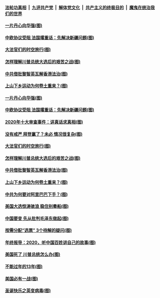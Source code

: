####  [法轮功真相](../../../../basic/blob/master/README.md?t=12290931) &nbsp;|&nbsp; [九评共产党](../../../../9ping.md/blob/master/README.md?t=12290931) &nbsp;|&nbsp; [解体党文化](../../../../jtdwh.md/blob/master/README.md?t=12290931)  &nbsp;|&nbsp; [共产主义的终极目的](../../../../gczydzjmd.md/blob/master/README.md?t=12290931) &nbsp;|&nbsp; [魔鬼在统治我们的世界](../../../../mgztzwmdsj.md/blob/master/README.md?t=12290931) 

#### [一片丹心向华强(图)](../pages/p4/957347.md?t=12290931) 

#### [中欧协议受阻 法国撂重话：先解决新疆问题(图)](../pages/p4/957343.md?t=12290931) 

#### [大法官们的时空旅行(图)](../pages/p4/957282.md?t=12290931) 

#### [怎样理解川普总统大选后的艰苦之战(图)](../pages/p4/957257.md?t=12290931) 

#### [中共借批黎智英瓦解香港法治(图)](../pages/p4/957253.md?t=12290931) 

#### [上山下乡运动为何卷土重来？(图)](../pages/p4/957236.md?t=12290931) 

#### [一片丹心向华强(图)](../pages/p4/957347.md?t=12290931) 

#### [中欧协议受阻 法国撂重话：先解决新疆问题(图)](../pages/p4/957343.md?t=12290931) 

#### [2020年十大审查事件：讲真话求真相(图)](../pages/p4/957348.md?t=12290931) 


#### [没有戒严 拜登赢了？未必 情况很复杂(图)](../pages/p4/956528.md?t=12290931) 

#### [大法官们的时空旅行(图)](../pages/p4/957282.md?t=12290931) 

#### [怎样理解川普总统大选后的艰苦之战(图)](../pages/p4/957257.md?t=12290931) 

#### [中共借批黎智英瓦解香港法治(图)](../pages/p4/957253.md?t=12290931) 

#### [上山下乡运动为何卷土重来？(图)](../pages/p4/957236.md?t=12290931) 

#### [中共为何要对阿里巴巴下手？(图)](../pages/p4/957234.md?t=12290931) 

#### [美国大选惊涛骇浪 稳住别晕船(图)](../pages/p4/957233.md?t=12290931) 

#### [中国要变 先从批判毛泽东做起(图)](../pages/p4/957232.md?t=12290931) 

#### [按需分配“选票” 3个待解的疑问(图)](../pages/p4/957193.md?t=12290931) 


#### [年终报导：2020，听中国百姓讲自己的故事(图)](../pages/p4/957144.md?t=12290931) 

#### [美国死了 川普总统怎么办(图)](../pages/p4/956987.md?t=12290931) 

#### [不能过年的13年(图)](../pages/p4/957105.md?t=12290931) 

#### [美国必有一战(图)](../pages/p4/957154.md?t=12290931) 

#### [圣诞快乐之英变病毒(图)](../pages/p4/957132.md?t=12290931) 


